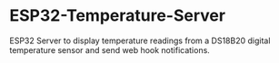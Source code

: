 # ESP32-Temperature-Server
ESP32 Server to display temperature readings from a DS18B20 digital temperature sensor and send web hook notifications.
